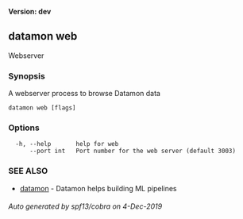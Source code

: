 **Version: dev**

## datamon web

Webserver

### Synopsis

A webserver process to browse Datamon data

```
datamon web [flags]
```

### Options

```
  -h, --help       help for web
      --port int   Port number for the web server (default 3003)
```

### SEE ALSO

* [datamon](datamon.md)	 - Datamon helps building ML pipelines

###### Auto generated by spf13/cobra on 4-Dec-2019
